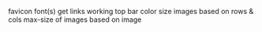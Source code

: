 favicon
font(s)
get links working
top bar color
size images based on rows & cols
max-size of images based on image